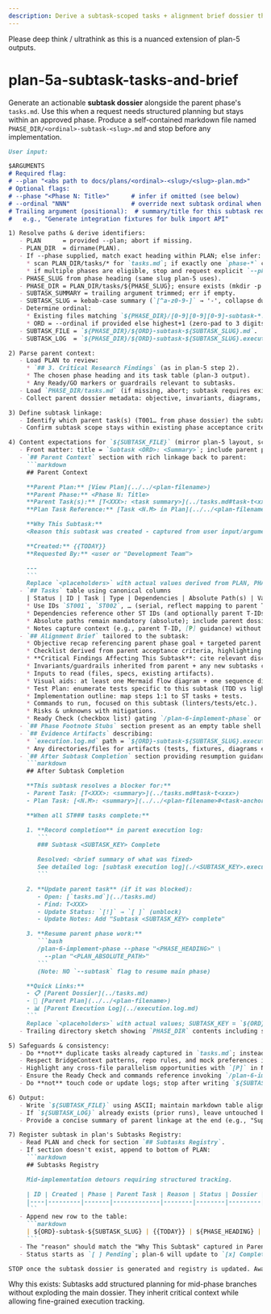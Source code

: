 ```yaml
---
description: Derive a subtask-scoped tasks + alignment brief dossier that augments an existing phase without creating a new plan.
---
```


Please deep think / ultrathink as this is a nuanced extension of plan-5 outputs.

# plan-5a-subtask-tasks-and-brief

Generate an actionable **subtask dossier** alongside the parent phase's `tasks.md`. Use this when a request needs structured planning but stays within an approved phase. Produce a self-contained markdown file named `PHASE_DIR/<ordinal>-subtask-<slug>.md` and stop before any implementation.

```md
User input:

$ARGUMENTS
# Required flag:
# --plan "<abs path to docs/plans/<ordinal>-<slug>/<slug>-plan.md>"
# Optional flags:
# --phase "<Phase N: Title>"      # infer if omitted (see below)
# --ordinal "NNN"                 # override next subtask ordinal when you must align with pre-created shells
# Trailing argument (positional):  # summary/title for this subtask request
#   e.g., "Generate integration fixtures for bulk import API"

1) Resolve paths & derive identifiers:
   - PLAN      = provided --plan; abort if missing.
   - PLAN_DIR  = dirname(PLAN).
   - If --phase supplied, match exact heading within PLAN; else infer:
     * scan PLAN_DIR/tasks/* for `tasks.md`; if exactly one `phase-*` contains the most recent GO, adopt it.
     * if multiple phases are eligible, stop and request explicit `--phase`.
   - PHASE_SLUG from phase heading (same slug plan-5 uses).
   - PHASE_DIR = PLAN_DIR/tasks/${PHASE_SLUG}; ensure exists (mkdir -p allowed here).
   - SUBTASK_SUMMARY = trailing argument trimmed; err if empty.
   - SUBTASK_SLUG = kebab-case summary (`[^a-z0-9-]` → '-', collapse dups, trim dash).
   - Determine ordinal:
     * Existing files matching `${PHASE_DIR}/[0-9][0-9][0-9]-subtask-*.md` → take highest NNN.
     * ORD = --ordinal if provided else highest+1 (zero-pad to 3 digits; start at `001`).
   - SUBTASK_FILE = `${PHASE_DIR}/${ORD}-subtask-${SUBTASK_SLUG}.md`.
   - SUBTASK_LOG  = `${PHASE_DIR}/${ORD}-subtask-${SUBTASK_SLUG}.execution.log.md`.

2) Parse parent context:
   - Load PLAN to review:
     * `## 3. Critical Research Findings` (as in plan-5 step 2).
     * The chosen phase heading and its task table (plan-3 output).
     * Any Ready/GO markers or guardrails relevant to subtasks.
   - Load `PHASE_DIR/tasks.md` (if missing, abort; subtask requires existing phase dossier).
   - Collect parent dossier metadata: objective, invariants, diagrams, ready check, etc. Note references to reuse or narrow scope.

3) Define subtask linkage:
   - Identify which parent task(s) (T001… from phase dossier) the subtask supports. Capture IDs and plan-table coordinates (e.g., phase task `2.3`).
   - Confirm subtask scope stays within existing phase acceptance criteria; if not, halt.

4) Content expectations for `${SUBTASK_FILE}` (mirror plan-5 layout, scoped to subtask):
   - Front matter: title = `Subtask <ORD>: <Summary>`; include parent phase + plan links; record today as {{TODAY}}.
   - `## Parent Context` section with rich linkage back to parent:
     ```markdown
     ## Parent Context

     **Parent Plan:** [View Plan](../../<plan-filename>)
     **Parent Phase:** <Phase N: Title>
     **Parent Task(s):** [T<XXX>: <task summary>](../tasks.md#task-t<xxx>)
     **Plan Task Reference:** [Task <N.M> in Plan](../../<plan-filename>#<plan-task-anchor>)

     **Why This Subtask:**
     <Reason this subtask was created - captured from user input/arguments>

     **Created:** {{TODAY}}
     **Requested By:** <user or "Development Team">

     ---
     ```
     Replace `<placeholders>` with actual values derived from PLAN, PHASE_HEADING, and parent task linkage identified in step 3.
   - `## Tasks` table using canonical columns
     | Status | ID | Task | Type | Dependencies | Absolute Path(s) | Validation | Notes |
     * Use IDs `ST001`, `ST002`, … (serial, reflect mapping to parent T-ID in Notes like "Supports T003 (footnote captured during plan-6)").
     * Dependencies reference other ST IDs (and optionally parent T-IDs in Notes).
     * Absolute paths remain mandatory (absolute); include parent dossier paths if reused.
     * Notes capture context (e.g., parent T-ID, [P] guidance) without adding `[^N]` footnote tags; plan-6 will append ledger references after implementation.
   - `## Alignment Brief` tailored to the subtask:
     * Objective recap referencing parent phase goal + targeted parent tasks.
     * Checklist derived from parent acceptance criteria, highlighting deltas introduced by this subtask.
     * **Critical Findings Affecting This Subtask**: cite relevant discoveries (same structure as plan-5).
     * Invariants/guardrails inherited from parent + any new subtasks constraints.
     * Inputs to read (files, specs, existing artifacts).
     * Visual aids: at least one Mermaid flow diagram + one sequence diagram focusing on this subtask slice; condense actors to keep clarity while aligning with parent diagrams.
     * Test Plan: enumerate tests specific to this subtask (TDD vs lightweight align with parent instructions).
     * Implementation outline: map steps 1:1 to ST tasks + tests.
     * Commands to run, focused on this subtask (linters/tests/etc.).
     * Risks & unknowns with mitigations.
     * Ready Check (checkbox list) gating `/plan-6-implement-phase` or `/plan-6-implement-phase --subtask` usage.
   - `## Phase Footnote Stubs` section present as an empty table shell or note so plan-6 can add entries later; do not create footnote tags during planning.
   - `## Evidence Artifacts` describing:
     * `execution.log.md` path = `${ORD}-subtask-${SUBTASK_SLUG}.execution.log.md`.
     * Any directories/files for artifacts (tests, fixtures, diagrams exports, etc.).
   - `## After Subtask Completion` section providing resumption guidance:
     ```markdown
     ## After Subtask Completion

     **This subtask resolves a blocker for:**
     - Parent Task: [T<XXX>: <summary>](../tasks.md#task-t<xxx>)
     - Plan Task: [<N.M>: <summary>](../../<plan-filename>#<task-anchor>)

     **When all ST### tasks complete:**

     1. **Record completion** in parent execution log:
        ```
        ### Subtask <SUBTASK_KEY> Complete

        Resolved: <brief summary of what was fixed>
        See detailed log: [subtask execution log](./<SUBTASK_KEY>.execution.log.md)
        ```

     2. **Update parent task** (if it was blocked):
        - Open: [`tasks.md`](../tasks.md)
        - Find: T<XXX>
        - Update Status: `[!]` → `[ ]` (unblock)
        - Update Notes: Add "Subtask <SUBTASK_KEY> complete"

     3. **Resume parent phase work:**
        ```bash
        /plan-6-implement-phase --phase "<PHASE_HEADING>" \
          --plan "<PLAN_ABSOLUTE_PATH>"
        ```
        (Note: NO `--subtask` flag to resume main phase)

     **Quick Links:**
     - 📋 [Parent Dossier](../tasks.md)
     - 📄 [Parent Plan](../../<plan-filename>)
     - 📊 [Parent Execution Log](../execution.log.md)
     ```
     Replace `<placeholders>` with actual values; SUBTASK_KEY = `${ORD}-subtask-${SUBTASK_SLUG}`.
   - Trailing directory sketch showing `PHASE_DIR` contents including subtask file + execution log (note that plan-6 writes the log, plan-6a updates both plan + subtask).

5) Safeguards & consistency:
   - Do **not** duplicate tasks already captured in `tasks.md`; instead refine them into ST tasks or note shared dependencies.
   - Respect BridgeContext patterns, repo rules, and mock preferences identical to plan-5 (cite `docs/rules-idioms-architecture/*`).
   - Highlight any cross-file parallelism opportunities with `[P]` in Notes, consistent with parent dossier policy.
   - Ensure the Ready Check and commands reference invoking `/plan-6-implement-phase` with `--subtask ${ORD}-subtask-${SUBTASK_SLUG}`.
   - Do **not** touch code or update logs; stop after writing `${SUBTASK_FILE}`.

6) Output:
   - Write `${SUBTASK_FILE}` using ASCII; maintain markdown table alignment.
   - If `${SUBTASK_LOG}` already exists (prior runs), leave untouched but mention it in Evidence Artifacts; otherwise note that plan-6 will create it.
   - Provide a concise summary of parent linkage at the end (e.g., "Supports T003 in Phase 4").

7) Register subtask in plan's Subtasks Registry:
   - Read PLAN and check for section `## Subtasks Registry`.
   - If section doesn't exist, append to bottom of PLAN:
     ```markdown
     ## Subtasks Registry

     Mid-implementation detours requiring structured tracking.

     | ID | Created | Phase | Parent Task | Reason | Status | Dossier |
     |----|---------|-------|-------------|--------|--------|---------|
     ```
   - Append new row to the table:
     ```markdown
     | ${ORD}-subtask-${SUBTASK_SLUG} | {{TODAY}} | ${PHASE_HEADING} | T${XXX} | <reason from user input> | [ ] Pending | [Link](tasks/${PHASE_SLUG}/${ORD}-subtask-${SUBTASK_SLUG}.md) |
     ```
   - The "reason" should match the "Why This Subtask" captured in Parent Context section.
   - Status starts as `[ ] Pending`; plan-6 will update to `[x] Complete` when all ST### tasks finish.

STOP once the subtask dossier is generated and registry is updated. Await human GO before implementation.
```

Why this exists: Subtasks add structured planning for mid-phase branches without exploding the main dossier. They inherit critical context while allowing fine-grained execution tracking.
